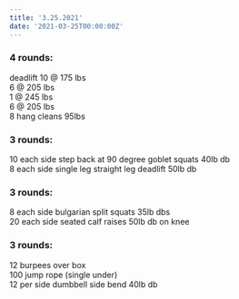 ```yaml
---
title: '3.25.2021'
date: '2021-03-25T00:00:00Z'
---
```


### 4 rounds:  
deadlift
    10 @ 175 lbs  
    6 @ 205 lbs  
    1 @ 245 lbs  
    6 @ 205 lbs  
8 hang cleans 95lbs  
  
### 3 rounds:  
10 each side step back at 90 degree goblet squats 40lb db   
8 each side single leg straight leg deadlift 50lb db   
  
### 3 rounds:  
8 each side bulgarian split squats 35lb dbs      
20 each side seated calf raises 50lb db on knee   
  
### 3 rounds:  
12 burpees over box      
100 jump rope (single under)  
12 per side dumbbell side bend 40lb db      